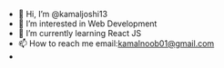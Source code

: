 - 👋 Hi, I’m @kamaljoshi13
- 👀 I’m interested in Web Development
- 🌱 I’m currently learning React JS 
- 📫 How to reach me email:kamalnoob01@gmail.com
- 


<!---
kamaljoshi13/kamaljoshi13 is a ✨ special ✨ repository because its `README.md` (this file) appears on your GitHub profile.
You can click the Preview link to take a look at your changes.
--->
